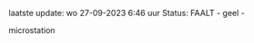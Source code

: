 laatste update: 
wo 27-09-2023  6:46   uur 
Status: FAALT - geel - 
<div class="service Y">microstation</div>